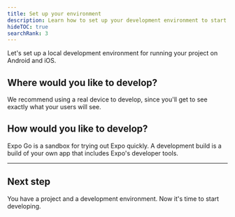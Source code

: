 ```yaml
---
title: Set up your environment
description: Learn how to set up your development environment to start building with Expo.
hideTOC: true
searchRank: 3
---
```


Let's set up a local development environment for running your project on Android and iOS.

## Where would you like to develop?

We recommend using a real device to develop, since you'll get to see exactly what your users will see.

## How would you like to develop?

Expo Go is a sandbox for trying out Expo quickly. A development build is a build of your own app that includes Expo's developer tools.

---

## Next step

You have a project and a development environment. Now it's time to start developing.